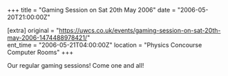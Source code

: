 +++
title = "Gaming Session on Sat 20th May 2006"
date = "2006-05-20T21:00:00Z"

[extra]
original = "https://uwcs.co.uk/events/gaming-session-on-sat-20th-may-2006-1474488978421/"    
ent_time = "2006-05-21T04:00:00Z"
location = "Physics Concourse Computer Rooms"
+++

Our regular gaming sessions\! Come one and all\!

